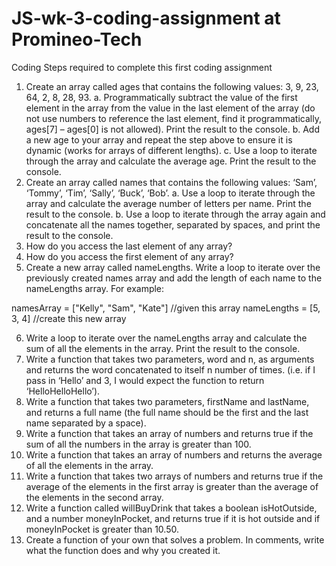 # JS-wk-3-coding-assignment at Promineo-Tech

Coding Steps required to complete this first coding assignment


1.	Create an array called ages that contains the following values: 3, 9, 23, 64, 2, 8, 28, 93.
    a.	Programmatically subtract the value of the first element in the array from the value in the last element of the array (do not use numbers to reference the last element, find it programmatically, ages[7] – ages[0] is not allowed). Print the result to the console.
    b.	Add a new age to your array and repeat the step above to ensure it is dynamic (works for arrays of different lengths).
    c.	Use a loop to iterate through the array and calculate the average age. Print the result to the console.
2.	Create an array called names that contains the following values: ‘Sam’, ‘Tommy’, ‘Tim’, ‘Sally’, ‘Buck’, ‘Bob’.
    a.	Use a loop to iterate through the array and calculate the average number of letters per name. Print the result to the console.
    b.	Use a loop to iterate through the array again and concatenate all the names together, separated by spaces, and print the result to the console.
3.	How do you access the last element of any array?
4.	How do you access the first element of any array?
5.	Create a new array called nameLengths. Write a loop to iterate over the previously created names array and add the length of each name to the nameLengths array.
For example:

namesArray = ["Kelly", "Sam", "Kate"] //given this array
nameLengths = [5, 3, 4] //create this new array


6.	Write a loop to iterate over the nameLengths array and calculate the sum of all the elements in the array. Print the result to the console.
7.	Write a function that takes two parameters, word and n, as arguments and returns the word concatenated to itself n number of times. (i.e. if I pass in ‘Hello’ and 3, I would expect the function to return ‘HelloHelloHello’).
8.	Write a function that takes two parameters, firstName and lastName, and returns a full name (the full name should be the first and the last name separated by a space).
9.	Write a function that takes an array of numbers and returns true if the sum of all the numbers in the array is greater than 100.
10.	Write a function that takes an array of numbers and returns the average of all the elements in the array.
11.	Write a function that takes two arrays of numbers and returns true if the average of the elements in the first array is greater than the average of the elements in the second array.
12.	Write a function called willBuyDrink that takes a boolean isHotOutside, and a number moneyInPocket, and returns true if it is hot outside and if moneyInPocket is greater than 10.50.
13.	Create a function of your own that solves a problem. In comments, write what the function does and why you created it.
